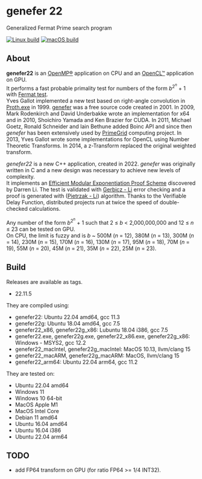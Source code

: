 # genefer 22
Generalized Fermat Prime search program

[![Linux build](https://github.com/galloty/genefer22/actions/workflows/linux.yml/badge.svg?branch=main)](https://github.com/galloty/genefer22/actions/workflows/linux.yml)
[![macOS build](https://github.com/galloty/genefer22/actions/workflows/macOS.yml/badge.svg?branch=main)](https://github.com/galloty/genefer22/actions/workflows/macOS.yml)
## About

**genefer22** is an [OpenMP®](https://www.openmp.org/) application on CPU and an [OpenCL™](https://www.khronos.org/opencl/) application on GPU.  
It performs a fast probable primality test for numbers of the form *b*<sup>2<sup>*n*</sup></sup> + 1 with [Fermat test](https://en.wikipedia.org/wiki/Fermat_primality_test).  
Yves Gallot implemented a new test based on right-angle convolution in [Proth.exe](https://www.ams.org/journals/mcom/2002-71-238/S0025-5718-01-01350-3/S0025-5718-01-01350-3.pdf) in 1999. [genefer](https://doi.org/10.5334/jors.ca) was a free source code created in 2001. In 2009, Mark Rodenkirch and David Underbakke wrote an implementation for x64 and in 2010, Shoichiro Yamada and Ken Brazier for CUDA. In 2011, Michael Goetz, Ronald Schneider and Iain Bethune added Boinc API and since then *genefer* has been extensively used by [PrimeGrid](https://www.primegrid.com/forum_forum.php?id=75) computing project. In 2013, Yves Gallot wrote some implementations for OpenCL using Number Theoretic Transforms. In 2014, a z-Transform replaced the original weighted transform.  

*genefer22* is a new C++ application, created in 2022. *genefer* was originally written in C and a new design was necessary to achieve new levels of complexity.  
It implements an [Efficient Modular Exponentiation Proof Scheme](https://arxiv.org/abs/2209.15623) discovered by Darren Li.
The test is validated with [Gerbicz - Li](https://www.mersenneforum.org/showthread.php?t=22510) error checking and a proof is generated with ([Pietrzak - Li](https://eprint.iacr.org/2018/627.pdf)) algorithm. Thanks to the Verifiable Delay Function, distributed projects run at twice the speed of double-checked calculations.  

Any number of the form *b*<sup>2<sup>*n*</sup></sup> + 1 such that 2 &le; *b* < 2,000,000,000 and 12 &le; *n* &le; 23 can be tested on GPU.  
On CPU, the limit is fuzzy and is *b* ~ 500M (*n* = 12), 380M (*n* = 13), 300M (*n* = 14), 230M (*n* = 15), 170M (*n* = 16), 130M (*n* = 17), 95M (*n* = 18), 70M (*n* = 19), 55M (*n* = 20), 45M (*n* = 21), 35M (*n* = 22), 25M (*n* = 23).  

## Build

Releases are available as tags.  
 - 22.11.5

They are compiled using:  
 - genefer22: Ubuntu 22.04 amd64, gcc 11.3  
 - genefer22g: Ubuntu 18.04 amd64, gcc 7.5  
 - genefer22_x86, genefer22g_x86: Lubuntu 18.04 i386, gcc 7.5  
 - genefer22.exe, genefer22g.exe, genefer22_x86.exe, genefer22g_x86: Windows - MSYS2, gcc 12.2  
 - genefer22_macIntel, genefer22g_macIntel: MacOS 10.13, llvm/clang 15  
 - genefer22_macARM, genefer22g_macARM: MacOS, llvm/clang 15  
 - genefer22_arm64: Ubuntu 22.04 arm64, gcc 11.2  

They are tested on:  
 - Ubuntu 22.04 amd64  
 - Windows 11  
 - Windows 10 64-bit  
 - MacOS Apple M1  
 - MacOS Intel Core  
 - Debian 11 amd64  
 - Ubuntu 16.04 amd64  
 - Ubuntu 16.04 i386  
 - Ubuntu 22.04 arm64  

## TODO

 - add FP64 transform on GPU (for ratio FP64 >= 1/4 INT32).  
